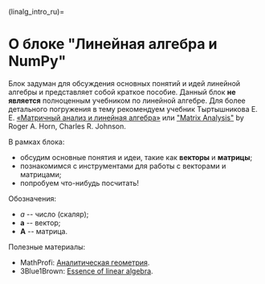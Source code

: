 (linalg_intro_ru)=

# О блоке "Линейная алгебра и NumPy"

Блок задуман для обсуждения основных понятий и идей линейной алгебры и представляет собой краткое пособие. Данный блок **не является** полноценным учебником по линейной алгебре. Для более детального погружения в тему рекомендуем учебник Тыртышникова Е. Е. [«Матричный анализ и линейная алгебра»](https://www.inm.ras.ru/wp-content/uploads/library/Monographies/all.pdf) или ["Matrix Analysis"](http://www.cse.zju.edu.cn/eclass/attachments/2015-10/01-1446086008-145421.pdf) by Roger A. Horn, Charles R. Johnson.

В рамках блока:

- обсудим основные понятия и идеи, такие как **векторы** и **матрицы**;
- познакомимся с инструментами для работы с векторами и матрицами;
- попробуем что-нибудь посчитать!

Обозначения:

- $a$ -- число (скаляр);
- $\mathbf{a}$ -- вектор;
- $\mathbf{A}$ -- матрица.

Полезные материалы:

- MathProfi: [Аналитическая геометрия](http://mathprofi.ru/vektory_dlya_chainikov.html).
- 3Blue1Brown: [Essence of linear algebra](https://youtube.com/playlist?list=PLZHQObOWTQDPD3MizzM2xVFitgF8hE_ab).
